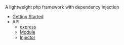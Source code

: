 A lightweight php framework with dependency injection

  - [Getting Started](./Getting_Started)
  - API
    - [express](./API/express)
    - [Module](./API/Module)
    - [Injector](./API/Injector)